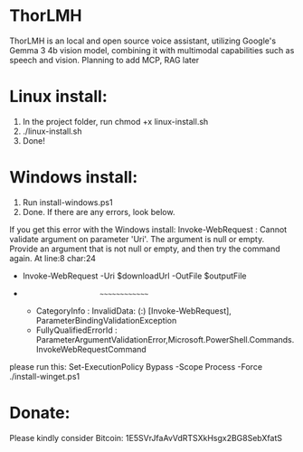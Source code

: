 # ThorLMH
ThorLMH is an local and open source voice assistant, utilizing Google's Gemma 3 4b vision model, combining it with multimodal capabilities such as speech and vision. Planning to add MCP, RAG later

# Linux install:
1. In the project folder, run chmod +x linux-install.sh
2. ./linux-install.sh
3. Done!

# Windows install:
1. Run install-windows.ps1
2. Done. If there are any errors, look below.

If you get this error with the Windows install: 
Invoke-WebRequest : Cannot validate argument on parameter 'Uri'. The argument is null or empty. Provide an argument
that is not null or empty, and then try the command again.
At line:8 char:24
+ Invoke-WebRequest -Uri $downloadUrl -OutFile $outputFile
+                        ~~~~~~~~~~~~
    + CategoryInfo          : InvalidData: (:) [Invoke-WebRequest], ParameterBindingValidationException
    + FullyQualifiedErrorId : ParameterArgumentValidationError,Microsoft.PowerShell.Commands.InvokeWebRequestCommand

please run this:
Set-ExecutionPolicy Bypass -Scope Process -Force
./install-winget.ps1

# Donate:
Please kindly consider
Bitcoin: 1E5SVrJfaAvVdRTSXkHsgx2BG8SebXfatS

